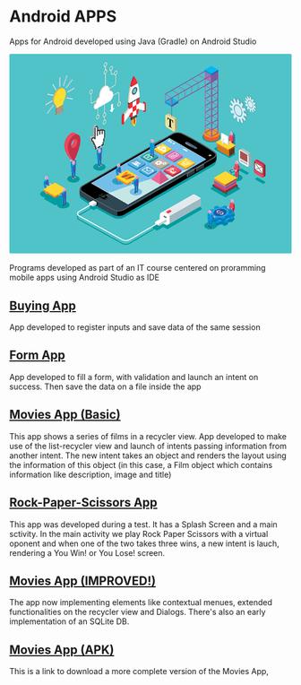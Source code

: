 # Android APPS
 Apps for Android developed using Java (Gradle) on Android Studio 
 
 ![This Image Was Soooo Coool! ](https://github.com/patshone96/Android_Apps/blob/main/vaival-application.png)


Programs developed as part of an IT course centered on proramming mobile apps using Android Studio as IDE 

## [Buying App](https://github.com/patshone96/Android_Apps/tree/main/BuyingApp)

App developed to register inputs and save data of the same session  


## [Form App](https://github.com/patshone96/Android_Apps/tree/main/FormApp)

App developed to fill a form, with validation and launch an intent on success. Then save the data on a file inside the app


## [Movies App (Basic)](https://github.com/patshone96/Android_Apps/tree/main/MoviesApp)

This app shows a series of films in a recycler view. App developed to make use of the list-recycler view and launch of intents passing information from another intent. The new intent takes an object and renders the layout using the information of this object (in this case, a Film object which contains information like description, image and title)

## [Rock-Paper-Scissors App](https://github.com/patshone96/Android_Apps/tree/main/RockPaperScissorsApp)

This app was developed during a test. It has a Splash Screen and a main sctivity. In the main activity we play Rock Paper Scissors with a virtual oponent and when one of the two takes three wins, a new intent is lauch, rendering a You Win! or You Lose! screen. 

## [Movies App (IMPROVED!)](https://github.com/patshone96/MoviesApp)


The app now implementing elements like contextual menues, extended functionalities on the recycler view and Dialogs. There's also an early implementation of an SQLite DB. 


## [Movies App (APK)](https://github.com/patshone96/Android_Apps/raw/main/Cartelera.apk)

This is a link to download a more complete version of the Movies App,


